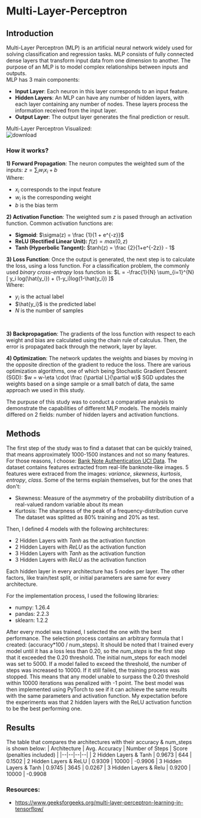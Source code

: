 # Multi-Layer-Perceptron

## Introduction
Multi-Layer Perceptron (MLP) is an artificial neural network widely used for solving classification and regression tasks. MLP consists of fully connected dense layers that transform input data from one dimension to another. The purpose of an MLP is to model complex relationships between inputs and outputs. <br />
MLP has 3 main components:
- **Input Layer**: Each neuron in this layer corresponds to an input feature.
- **Hidden Layers**: An MLP can have any number of hidden layers, with each layer containing any number of nodes. These layers process the information received from the input layer.
- **Output Layer**: The output layer generates the final prediction or result.

Multi-Layer Perceptron Visualized: <br />
![download](https://media.geeksforgeeks.org/wp-content/uploads/nodeNeural.jpg)

### How it works?
**1) Forward Propagation**: The neuron computes the weighted sum of the inputs: $z = \sum_i w_ix_i + b$ <br />
Where:
- $x_i$ corresponds to the input feature
- $w_i$ is the corresponding weight
- $b$ is the bias term
​<br/>

**2) Activation Function**: The weighted sum $z$ is pased through an activation function. Common activation functions are:
  - **Sigmoid**: $\sigma(z) = \frac {1}{1 + e^{-z}}$
  - **ReLU (Rectified Linear Unit):** $f(z) = max(0,z)$
  - **Tanh (Hyperbolic Tangent):** $tanh(z) = \frac {2}{1+e^{-2z}} - 1$

**3) Loss Function**: Once the output is generated, the next step is to calculate the loss, using a loss function. For a classification problem, the commonly used *binary cross-entropy* loss function is: $L = -\frac{1}{N} \sum_{i=1}^{N} [ y_i log(\hat{y_i}) + (1-y_i)log(1-\hat{y_i}) ]$ <br />
Where:
- $y_i$ is the actual label
- $\hat{y_i}$ is the predicted label
- $N$ is the number of samples
<br />

**3) Backpropagation**: The gradients of the loss function with respect to each weight and bias are calculated using the chain rule of calculus. Then, the error is propagated back through the network, layer by layer.

**4) Optimization**: The network updates the weights and biases by moving in the opposite direction of the gradient to reduce the loss. There are various optimization algorithms, one of which being Stochastic Gradient Descent (SGD): $w = w-\eta \cdot \frac {\partial L}{\partial w}$
SGD updates the weights based on a singe sample or a small batch of data, the same approach we used in this study.

The purpuse of this study was to conduct a comparative analysis to demonstrate the capabilities of different MLP models. The models mainly differed on 2 fields: number of hidden layers and activation functions.

## Methods
The first step of the study was to find a dataset that can be quickly trained, that means approximately 1000-1500 instances and not so many features. For those reasons, I choose: [Bank Note Authentication UCI Data](https://www.kaggle.com/datasets/ritesaluja/bank-note-authentication-uci-data). The dataset contains features extracted from real-life banknote-like images. 5 features were extraced from the images: *variance*, *skewness*, *kurtosis*, *entropy*, *class*. Some of the terms explain themselves, but for the ones that don't:
- Skewness: Measure of the asymmetry of the probability distribution of a real-valued random variable about its mean
- Kurtosis: The sharpness of the peak of a frequency-distribution curve
The dataset was splitted as 80% training and 20% as test.

Then, I defined 4 models with the following architectures:
- 2 Hidden Layers with *Tanh* as the activation function
- 2 Hidden Layers with *ReLU* as the activation function
- 3 Hidden Layers with *Tanh* as the activation function
- 3 Hidden Layers with *ReLU* as the activation function

Each hidden layer in every architecture has 5 nodes per layer. The other factors, like train/test split, or initial parameters are same for every architecture.

For the implementation process, I used the following libraries: 
- numpy: 1.26.4
- pandas: 2.2.3
- sklearn: 1.2.2

After every model was trained, I selected the one with the best performance. The selection process contains an arbitrary formula that I created: (accuracy*100 / num_steps). It should be noted that I trained every model until it has a loss less than 0.20, so the *num_steps* is the first step that it exceeded the 0.20 threshold. The initial num_steps for each model was set to 5000. If a model failed to exceed the threshold, the number of steps was increased to 10000. If it still failed, the training process was stopped. This means that any model unable to surpass the 0.20 threshold within 10000 iterations was penalized with -1 point. The best model was then implemented using PyTorch to see if it can achieve the same results with the same parameters and activation function.
My expectation before the experiments was that 2 hidden layers with the ReLU activation function to be the best performing one.

## Results
The table that compares the architectures with their accuracy & num_steps is shown below:
| Architecture | Avg. Accuracy | Number of Steps | Score (penalties included) |
|--|--|--|--|
| 2 Hidden Layers & Tanh | 0.9673 | 644 | 0.1502
| 2 Hidden Layers & ReLU | 0.9309 | 10000 | -0.9906
| 3 Hidden Layers & Tanh | 0.9745 | 3645 | 0.0267
| 3 Hidden Layers & Relu | 0.9200 | 10000 | -0.9908


### Resources:
- https://www.geeksforgeeks.org/multi-layer-perceptron-learning-in-tensorflow/

